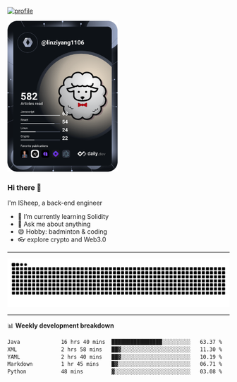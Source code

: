 [![profile](https://user-images.githubusercontent.com/54968314/208005045-e4b42f3b-833d-4242-bfcc-e764865553a2.svg)](https://www.calligrapher.ai/)

<a href="https://app.daily.dev/linziyang1106"><img src="/devcard.png" width="250" alt="ISheep's Dev Card"/></a>

### Hi there 🐏

I'm ISheep, a back-end engineer

- 🔭 I’m currently learning Solidity
- 💬 Ask me about anything
- 😄 Hobby: badminton & coding
- 👓 explore crypto and Web3.0

-------

![](https://raw.githubusercontent.com/ISheepp/ISheepp/output/github-contribution-grid-snake.svg)

-------

📊 **Weekly development breakdown**
<!--START_SECTION:waka-->

```txt
Java             16 hrs 40 mins  ████████████████░░░░░░░░░   63.37 %
XML              2 hrs 58 mins   ██▓░░░░░░░░░░░░░░░░░░░░░░   11.30 %
YAML             2 hrs 40 mins   ██▓░░░░░░░░░░░░░░░░░░░░░░   10.19 %
Markdown         1 hr 45 mins    █▓░░░░░░░░░░░░░░░░░░░░░░░   06.71 %
Python           48 mins         ▓░░░░░░░░░░░░░░░░░░░░░░░░   03.08 %
```

<!--END_SECTION:waka-->
